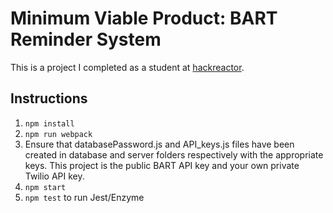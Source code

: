 # Minimum Viable Product: BART Reminder System
This is a project I completed as a student at [hackreactor](http://hackreactor.com).

## Instructions

1. `npm install`
2. `npm run webpack`
3. Ensure that databasePassword.js and API_keys.js files have been created in database and server folders respectively with the appropriate keys. This project is the public BART API key and your own private Twilio API key.
4. `npm start`
5. `npm test` to run Jest/Enzyme
